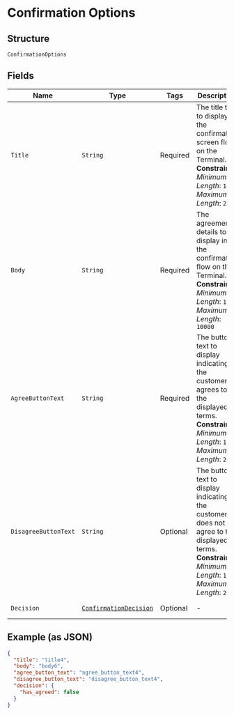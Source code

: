 
# Confirmation Options

## Structure

`ConfirmationOptions`

## Fields

| Name | Type | Tags | Description | Getter |
|  --- | --- | --- | --- | --- |
| `Title` | `String` | Required | The title text to display in the confirmation screen flow on the Terminal.<br>**Constraints**: *Minimum Length*: `1`, *Maximum Length*: `250` | String getTitle() |
| `Body` | `String` | Required | The agreement details to display in the confirmation flow on the Terminal.<br>**Constraints**: *Minimum Length*: `1`, *Maximum Length*: `10000` | String getBody() |
| `AgreeButtonText` | `String` | Required | The button text to display indicating the customer agrees to the displayed terms.<br>**Constraints**: *Minimum Length*: `1`, *Maximum Length*: `250` | String getAgreeButtonText() |
| `DisagreeButtonText` | `String` | Optional | The button text to display indicating the customer does not agree to the displayed terms.<br>**Constraints**: *Minimum Length*: `1`, *Maximum Length*: `250` | String getDisagreeButtonText() |
| `Decision` | [`ConfirmationDecision`](../../doc/models/confirmation-decision.md) | Optional | - | ConfirmationDecision getDecision() |

## Example (as JSON)

```json
{
  "title": "title4",
  "body": "body6",
  "agree_button_text": "agree_button_text4",
  "disagree_button_text": "disagree_button_text4",
  "decision": {
    "has_agreed": false
  }
}
```

